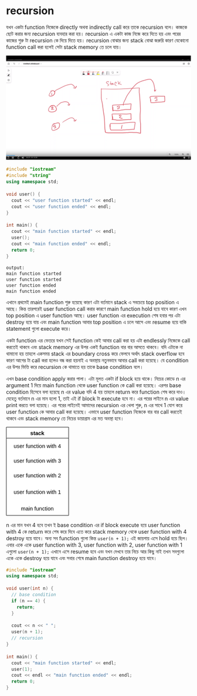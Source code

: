 # recursion

যখন একটা function নিজেকে directly অথবা indirectly call করে তাকে recursion বলে। কাজকে ছোট করার জন্য recursion ব্যবহার করা হয়। recursion এ একটা কাজ নিজে করে দিতে হয় এবং পরের কাজের শুরু টা recursion কে দিয়ে দিতে হয়। recursion বোঝার জন্য stack বোঝা জরুরি কারণ যেকোনো function call করা হলেই সেটা stack memory তে চলে যায়।&#x20;

![](.gitbook/assets/stack.png)

```cpp
#include "iostream"
#include "string"
using namespace std;

void user() {
  cout << "user function started" << endl;
  cout << "user function ended" << endl;
}

int main() {
  cout << "main function started" << endl;
  user();
  cout << "main function ended" << endl;
  return 0;
}
```

```
output:
main function started
user function started
user function ended
main function ended
```

এখানে প্রথমেই main function শুরু হয়েছে কারণ এটা বর্তমানে stack এ সবচেয়ে top position এ আছে। কিন্ত তারপরেই user function call করার কারণে main function hold হয়ে যাবে কারণ এখন top position এ user function আছে। user function এর execution শেষ হবার পর এটা destroy হয়ে যায় এবং main function আবার top position এ চলে আসে এবং resume হয়ে বাকি statement গুলো execute করে।

একটা function এর ভেতরে যখন সেই function কেই আবার call করা হয় এটা endlessly নিজেকে call করতেই থাকবে এবং stack memory এর উপর একই function বার বার আসতে থাকবে। যদি এটাকে না থামানো হয় তাহলে একসময় stack এর boundary cross করে ফেলবে অর্থাৎ stack overflow হবে কারণ আগের টা call করা হলেও বন্ধ করা হয়নাই এ অবস্থায় নতুনভাবে আবার call করা হয়েছে। যে condition এর উপর ভিত্তি করে recursion কে থামাতে হয় তাকে base condition বলে।&#x20;

এখন base condition apply করার পালা। এটা মূলত একটা if block হয়ে থাকে। নিচের কোডে n এর argument 1 দিয়ে main function থেকে user function কে call করা হয়েছে। এরপর  base condition হিসেবে বলা হয়েছে n এর value যদি 4 হয় তাহলে return করে function শেষ করে দাও। যেহেতু বর্তমানে n এর মান হলো 1, তাই এই if block টা execute হবে না। এর পরের লাইনে n এর value print করতে বলা হয়েছে। এর পরের লাইনেই আমাদের recursion এর খেলা শুরু, n এর সাথে 1 যোগ করে  user function কে আবার call করা হয়েছে। এভাবে user function নিজেকে বার বার call করতেই থাকবে এবং stack memory তে নিচের ডায়াগ্রাম এর মত অবস্থা হবে।

![](<.gitbook/assets/stack (1).png>)

n এর মান যখন 4 হবে তখন ই base condition এর if block execute হয়ে user function with 4 কে return করে শেষ করে দিবে এতে করে stack memory থেকে user function with 4 destroy হয়ে যাবে। অন্য সব function গুলো কিন্ত  `user(n + 1);` এই জায়গায় এসে hold হয়ে ছিল। এবার একে একে  user function with 3,  user function with 2,  user function with 1 এগুলো `user(n + 1);` এখানে এসে resume হবে এবং যখন দেখবে তার নিচে আর কিছু নাই তখন সবগুলো একে একে destroy হয়ে যাবে এবং সবার শেষে main function destroy হয়ে যাবে।

```cpp
#include "iostream"
using namespace std;

void user(int n) {
  // base condition
  if (n == 4) {
    return;
  }

  cout << n << " ";
  user(n + 1);
  // recursion
}

int main() {
  cout << "main function started" << endl;
  user(1);
  cout << endl << "main function ended" << endl;
  return 0;
}
```
